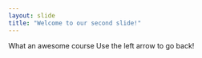 ```yaml
---
layout: slide
title: "Welcome to our second slide!"
---
```

What an awesome course
Use the left arrow to go back!
